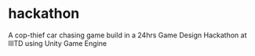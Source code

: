 # hackathon
 A cop-thief car chasing game build in a 24hrs Game Design Hackathon at IIITD using Unity Game Engine
